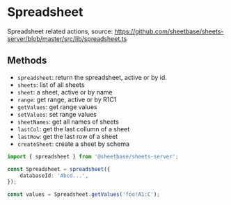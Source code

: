 # Spreadsheet

Spreadsheet related actions, source: <https://github.com/sheetbase/sheets-server/blob/master/src/lib/spreadsheet.ts>

## Methods

- `spreadsheet`: return the spreadsheet, active or by id.
- `sheets`: list of all sheets
- `sheet`: a sheet, active or by name
- `range`: get range, active or by R1C1
- `getValues`: get range values
- `setValues`: set range values
- `sheetNames`: get all names of sheets
- `lastCol`: get the last collumn of a sheet
- `lastRow`: get the last row of a sheet
- `createSheet`: create a sheet by schema

```ts
import { spreadsheet } from '@sheetbase/sheets-server';

const Spreadsheet = spreadsheet({
    databaseId: 'Abcd...',
});

const values = Spreadsheet.getValues('foo!A1:C');

```